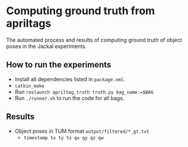# Computing ground truth from apriltags
The automated process and results of computing ground truth of object poses in the Jackal experiments.

## How to run the experiments
- Install all dependencies listed in `package.xml`.
- `catkin_make`
- Run `roslaunch apriltag_truth truth.py bag_name:=$BAG`
- Run `./runner.sh` to run the code for all bags.

## Results
- Object poses in TUM format `output/filtered/*_gt.txt`
    - `timestamp tx ty tz qx qy qz qw`
